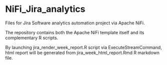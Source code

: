 # NiFi_Jira_analytics

Files for Jira Software analytics automation project via Apache NiFi.

The repository contains both the Apache NiFi template itself and its complementary R scripts.

By launching jira_render_week_report.R script via ExecuteStreamCommand, html report will be generated from jira_week_html_report.Rmd R markdown file.
